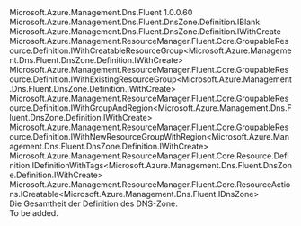 <Type Name="IDefinition" FullName="Microsoft.Azure.Management.Dns.Fluent.DnsZone.Definition.IDefinition">
  <TypeSignature Language="C#" Value="public interface IDefinition : Microsoft.Azure.Management.Dns.Fluent.DnsZone.Definition.IBlank, Microsoft.Azure.Management.Dns.Fluent.DnsZone.Definition.IWithCreate, Microsoft.Azure.Management.ResourceManager.Fluent.Core.GroupableResource.Definition.IWithCreatableResourceGroup&lt;Microsoft.Azure.Management.Dns.Fluent.DnsZone.Definition.IWithCreate&gt;, Microsoft.Azure.Management.ResourceManager.Fluent.Core.GroupableResource.Definition.IWithExistingResourceGroup&lt;Microsoft.Azure.Management.Dns.Fluent.DnsZone.Definition.IWithCreate&gt;, Microsoft.Azure.Management.ResourceManager.Fluent.Core.GroupableResource.Definition.IWithGroupAndRegion&lt;Microsoft.Azure.Management.Dns.Fluent.DnsZone.Definition.IWithCreate&gt;, Microsoft.Azure.Management.ResourceManager.Fluent.Core.GroupableResource.Definition.IWithNewResourceGroupWithRegion&lt;Microsoft.Azure.Management.Dns.Fluent.DnsZone.Definition.IWithCreate&gt;, Microsoft.Azure.Management.ResourceManager.Fluent.Core.Resource.Definition.IDefinitionWithTags&lt;Microsoft.Azure.Management.Dns.Fluent.DnsZone.Definition.IWithCreate&gt;, Microsoft.Azure.Management.ResourceManager.Fluent.Core.ResourceActions.ICreatable&lt;Microsoft.Azure.Management.Dns.Fluent.IDnsZone&gt;" />
  <TypeSignature Language="ILAsm" Value=".class public interface auto ansi abstract IDefinition implements class Microsoft.Azure.Management.Dns.Fluent.DnsZone.Definition.IBlank, class Microsoft.Azure.Management.Dns.Fluent.DnsZone.Definition.IWithCreate, class Microsoft.Azure.Management.Dns.Fluent.DnsZone.Definition.IWithETagCheck, class Microsoft.Azure.Management.Dns.Fluent.DnsZone.Definition.IWithRecordSet, class Microsoft.Azure.Management.ResourceManager.Fluent.Core.GroupableResource.Definition.IWithCreatableResourceGroup`1&lt;class Microsoft.Azure.Management.Dns.Fluent.DnsZone.Definition.IWithCreate&gt;, class Microsoft.Azure.Management.ResourceManager.Fluent.Core.GroupableResource.Definition.IWithExistingResourceGroup`1&lt;class Microsoft.Azure.Management.Dns.Fluent.DnsZone.Definition.IWithCreate&gt;, class Microsoft.Azure.Management.ResourceManager.Fluent.Core.GroupableResource.Definition.IWithGroupAndRegion`1&lt;class Microsoft.Azure.Management.Dns.Fluent.DnsZone.Definition.IWithCreate&gt;, class Microsoft.Azure.Management.ResourceManager.Fluent.Core.GroupableResource.Definition.IWithNewResourceGroupWithRegion`1&lt;class Microsoft.Azure.Management.Dns.Fluent.DnsZone.Definition.IWithCreate&gt;, class Microsoft.Azure.Management.ResourceManager.Fluent.Core.Resource.Definition.IDefinitionWithTags`1&lt;class Microsoft.Azure.Management.Dns.Fluent.DnsZone.Definition.IWithCreate&gt;, class Microsoft.Azure.Management.ResourceManager.Fluent.Core.ResourceActions.ICreatable`1&lt;class Microsoft.Azure.Management.Dns.Fluent.IDnsZone&gt;, class Microsoft.Azure.Management.ResourceManager.Fluent.Core.ResourceActions.IIndexable" />
  <TypeSignature Language="DocId" Value="T:Microsoft.Azure.Management.Dns.Fluent.DnsZone.Definition.IDefinition" />
  <TypeSignature Language="VB.NET" Value="Public Interface IDefinition&#xA;Implements IBlank, ICreatable(Of IDnsZone), IDefinitionWithTags(Of IWithCreate), IWithCreatableResourceGroup(Of IWithCreate), IWithCreate, IWithExistingResourceGroup(Of IWithCreate), IWithGroupAndRegion(Of IWithCreate), IWithNewResourceGroupWithRegion(Of IWithCreate)" />
  <TypeSignature Language="F#" Value="type IDefinition = interface&#xA;    interface IBlank&#xA;    interface IWithGroupAndRegion&lt;IWithCreate&gt;&#xA;    interface IWithExistingResourceGroup&lt;IWithCreate&gt;&#xA;    interface IWithNewResourceGroupWithRegion&lt;IWithCreate&gt;&#xA;    interface IWithCreatableResourceGroup&lt;IWithCreate&gt;&#xA;    interface IWithCreate&#xA;    interface ICreatable&lt;IDnsZone&gt;&#xA;    interface IIndexable&#xA;    interface IWithRecordSet&#xA;    interface IWithETagCheck&#xA;    interface IDefinitionWithTags&lt;IWithCreate&gt;" />
  <AssemblyInfo>
    <AssemblyName>Microsoft.Azure.Management.Dns.Fluent</AssemblyName>
    <AssemblyVersion>1.0.0.60</AssemblyVersion>
  </AssemblyInfo>
  <Interfaces>
    <Interface>
      <InterfaceName>Microsoft.Azure.Management.Dns.Fluent.DnsZone.Definition.IBlank</InterfaceName>
    </Interface>
    <Interface>
      <InterfaceName>Microsoft.Azure.Management.Dns.Fluent.DnsZone.Definition.IWithCreate</InterfaceName>
    </Interface>
    <Interface>
      <InterfaceName>Microsoft.Azure.Management.ResourceManager.Fluent.Core.GroupableResource.Definition.IWithCreatableResourceGroup&lt;Microsoft.Azure.Management.Dns.Fluent.DnsZone.Definition.IWithCreate&gt;</InterfaceName>
    </Interface>
    <Interface>
      <InterfaceName>Microsoft.Azure.Management.ResourceManager.Fluent.Core.GroupableResource.Definition.IWithExistingResourceGroup&lt;Microsoft.Azure.Management.Dns.Fluent.DnsZone.Definition.IWithCreate&gt;</InterfaceName>
    </Interface>
    <Interface>
      <InterfaceName>Microsoft.Azure.Management.ResourceManager.Fluent.Core.GroupableResource.Definition.IWithGroupAndRegion&lt;Microsoft.Azure.Management.Dns.Fluent.DnsZone.Definition.IWithCreate&gt;</InterfaceName>
    </Interface>
    <Interface>
      <InterfaceName>Microsoft.Azure.Management.ResourceManager.Fluent.Core.GroupableResource.Definition.IWithNewResourceGroupWithRegion&lt;Microsoft.Azure.Management.Dns.Fluent.DnsZone.Definition.IWithCreate&gt;</InterfaceName>
    </Interface>
    <Interface>
      <InterfaceName>Microsoft.Azure.Management.ResourceManager.Fluent.Core.Resource.Definition.IDefinitionWithTags&lt;Microsoft.Azure.Management.Dns.Fluent.DnsZone.Definition.IWithCreate&gt;</InterfaceName>
    </Interface>
    <Interface>
      <InterfaceName>Microsoft.Azure.Management.ResourceManager.Fluent.Core.ResourceActions.ICreatable&lt;Microsoft.Azure.Management.Dns.Fluent.IDnsZone&gt;</InterfaceName>
    </Interface>
  </Interfaces>
  <Docs>
    <summary>
            Die Gesamtheit der Definition des DNS-Zone.
            </summary>
    <remarks>To be added.</remarks>
  </Docs>
  <Members />
</Type>